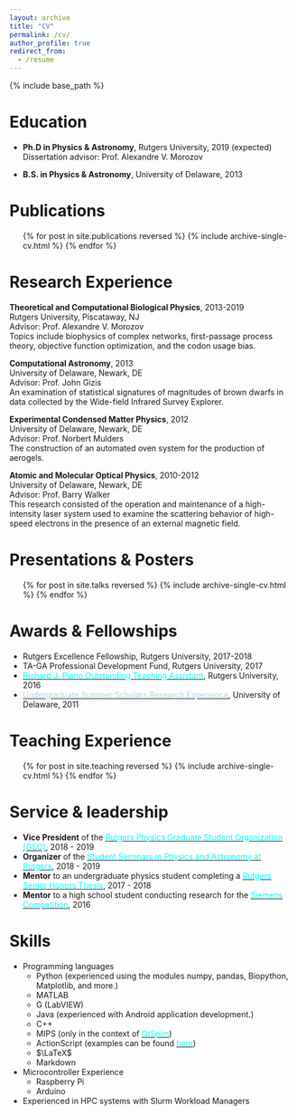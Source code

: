 ```yaml
---
layout: archive
title: "CV"
permalink: /cv/
author_profile: true
redirect_from:
  - /resume
---
```


{% include base_path %}

Education
======
* **Ph.D in Physics & Astronomy**, Rutgers University, 2019 (expected)  
  Dissertation advisor: Prof. Alexandre V. Morozov
  
* **B.S. in Physics & Astronomy**, University of Delaware, 2013

Publications
======
  <ul>{% for post in site.publications reversed %}
    {% include archive-single-cv.html %}
  {% endfor %}</ul>

Research Experience
======
**Theoretical and Computational Biological Physics**, 2013-2019  
Rutgers University, Piscataway, NJ  
Advisor: Prof. Alexandre V. Morozov  
Topics include biophysics of complex networks, first-passage process theory, objective function optimization, and the codon usage bias.

**Computational Astronomy**, 2013  
University of Delaware, Newark, DE  
Advisor: Prof. John Gizis  
An examination of statistical signatures of magnitudes of brown dwarfs in data collected by the Wide-field Infrared Survey Explorer.

**Experimental Condensed Matter Physics**, 2012  
University of Delaware, Newark, DE  
Advisor: Prof. Norbert Mulders  
The construction of an automated oven system for the production of aerogels.

**Atomic and Molecular Optical Physics**, 2010-2012  
University of Delaware, Newark, DE  
Advisor: Prof. Barry Walker  
This research consisted of the operation and maintenance of a high-intensity laser system
used to examine the scattering behavior of high-speed electrons in the presence of an external
magnetic field.

Presentations & Posters
======
  <ul>{% for post in site.talks reversed %}
    {% include archive-single-cv.html %}
  {% endfor %}</ul>

Awards & Fellowships
======
* Rutgers Excellence Fellowship, Rutgers University, 2017-2018
* TA-GA Professional Development Fund, Rutgers University, 2017
* [<span style="color:cyan">Richard J. Plano Outstanding Teaching Assistant</span>](https://www.physics.rutgers.edu/ugrad/awards/plano_ta.html), Rutgers University, 2016
* [<span style="color:lightblue">Undergraduate Summer Scholars Research Experience</span>](http://www.urp.udel.edu/urp/summer-research/summer-scholars/), University of Delaware, 2011

Teaching Experience
======
  <ul>{% for post in site.teaching reversed %}
    {% include archive-single-cv.html %}
  {% endfor %}</ul>
  
Service & leadership
======
* **Vice President** of the [<span style="color:cyan">Rutgers Physics Graduate Student Organization (GSO)</span>](http://www.physics.rutgers.edu/GSO/), 2018 - 2019 
* **Organizer** of the [<span style="color:cyan">Student Seminars in Physics and Astronomy at Rutgers</span>](http://www.physics.rutgers.edu/gso/SSPAR/), 2018 - 2019
* **Mentor** to an undergraduate physics student completing a [<span style="color:cyan">Rutgers Senior Honors Thesis</span>](https://amerstudies.rutgers.edu/academics/undergraduate/honors/senior-honors-thesis), 2017 - 2018
* **Mentor** to a high school student conducting research for the [<span style="color:cyan">Siemens Competition</span>](http://www.siemens-foundation.org/programs/siemens-competition-archives/2017/2017-semifinalists/), 2016

Skills
======
* Programming languages
  * Python (experienced using the modules numpy, pandas, Biopython, Matplotlib, and more.)
  * MATLAB
  * G (LabVIEW)
  * Java (experienced with Android application development.)
  * C++
  * MIPS (only in the context of [<span style="color:cyan">QtSpim</span>](http://spimsimulator.sourceforge.net/))
  * ActionScript (examples can be found [<span style="color:cyan">here</span>](https://sites.google.com/site/willowsportfolio/Home/physics-simulations))
  * $\LaTeX$
  * Markdown
* Microcontroller Experience
  * Raspberry Pi
  * Arduino
* Experienced in HPC systems with Slurm Workload Managers
